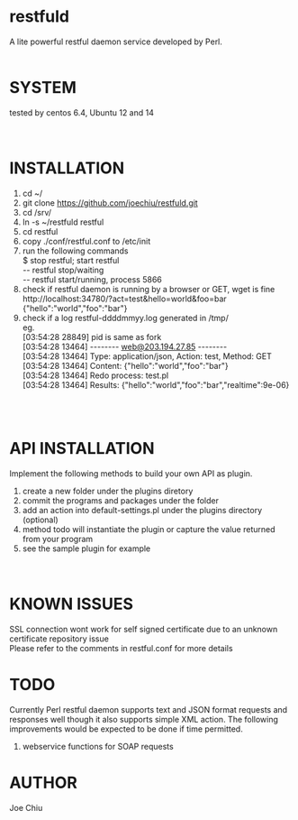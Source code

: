 # restfuld<br>
A lite powerful restful daemon service developed by Perl. <br>
<br>
# SYSTEM<br>
tested by centos 6.4, Ubuntu 12 and 14<br>
<br><br>
# INSTALLATION<br>
1. cd ~/
2. git clone https://github.com/joechiu/restfuld.git
3. cd /srv/
4. ln -s ~/restfuld restful
5. cd restful
6. copy ./conf/restful.conf to /etc/init<br>
7. run the following commands<br>
$ stop restful; start restful<br>
-- restful stop/waiting<br>
-- restful start/running, process 5866<br>
8. check if restful daemon is running by a browser or GET, wget is fine<br>
http://localhost:34780/?act=test&hello=world&foo=bar<br>
{"hello":"world","foo":"bar"}<br>
9. check if a log restful-ddddmmyy.log generated in /tmp/<br>
eg.<br>
[03:54:28 28849]        pid is same as fork<br>
[03:54:28 13464]        -------- web@203.194.27.85 --------<br>
[03:54:28 13464]        Type: application/json, Action: test, Method: GET<br>
[03:54:28 13464]        Content: {"hello":"world","foo":"bar"}<br>
[03:54:28 13464]        Redo process: test.pl<br>
[03:54:28 13464]        Results: {"hello":"world","foo":"bar","realtime":9e-06}<br>

<br><br>

# API INSTALLATION
Implement the following methods to build your own API as plugin.<br>
1. create a new folder under the plugins diretory<br>
2. commit the programs and packages under the folder<br>
3. add an action into default-settings.pl under the plugins directory (optional)<br>
4. method todo will instantiate the plugin or capture the value returned from your program<br>
5. see the sample plugin for example<br>
<br><br>

# KNOWN ISSUES<br>
SSL connection wont work for self signed certificate due to an unknown certificate repository issue<br>
Please refer to the comments in restful.conf for more details<br>

# TODO<br>
Currently Perl restful daemon supports text and JSON format requests and responses well though it also supports simple XML action. The following improvements would be expected to be done if time permitted. <br>

1. webservice functions for SOAP requests<br>

# AUTHOR
Joe Chiu

